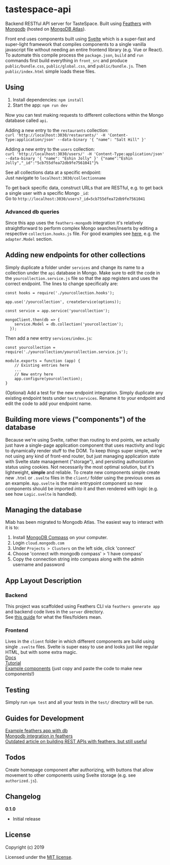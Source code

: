 # tastespace-api

Backend RESTful API server for TasteSpace. Built using [Feathers](https://docs.feathersjs.com/) with [Mongodb](https://www.mongodb.com/) (hosted on [MongoDB Atlas](https://cloud.mongodb.com)).

Front end uses components built using [Svelte](https://v3.svelte.technology/docs) which is a super-fast and super-light framework that compiles components to a single vanilla javascript file without needing an entire frontend library (e.g. Vue or React). To automate this compile process the `package.json`, `build` and `run` commands first build everything in `front_src` and produce `public/bundle.css`, `public/global.css`, and `public/bundle.js`. Then `public/index.html` simple loads these files. 

## Using  

1. Install dependencies: `npm install`
2. Start the app: `npm run dev`

Now you can test making requests to different collections within the Mongo database called `api`.  

Adding a new entry to the `restaurants` collection:  
`curl 'http://localhost:3030/restaurants/' -H 'Content-Type:application/json' --data-binary '{ "name": "Salt Hill" }'`  

Adding a new entry to the `users` collection:  
`curl 'http://localhost:3030/users/' -H 'Content-Type:application/json' --data-binary '{ "name": "Eshin Jolly" }'
{"name":"Eshin Jolly","_id":"5cb755dfea72db9fe7561041"}%`

See all collections data at a specific endpoint:  
Just navigate to `localhost:3030/collectionname`

To get back specific data, construct URLs that are RESTful, e.g. to get back a single user with a specific Mongo `_id`:  
Go to `http://localhost:3030/users?_id=5cb755dfea72db9fe7561041`

### Advanced db queries  

Since this app uses the `feathers-mongodb` integration it's relatively straightforward to perform complex Mongo searches/inserts by editing a respective `collection.hooks.js` file. For good examples see [here](https://docs.feathersjs.com/api/databases/common.html), e.g. the `adapter.Model` section.  

## Adding new endpoints for other collections  

Simply duplicate a folder under `services` and change its name to a collection under the `api` database in Mongo. Make sure to edit the code in the `yourcollection.service.js` file so that the app registers and uses the correct endpoint. The lines to change specifically are:  
```
const hooks = require('./yourcollection.hooks');

app.use('/yourcollection', createService(options));

const service = app.service('yourcollection');

mongoClient.then(db => {
    service.Model = db.collection('yourcollection');
  });
```

Then add a new entry `services/index.js`:  
```
const yourcollection = require('./yourcollection/yourcollection.service.js');

module.exports = function (app) {
    // Existing entries here
    ...
    // New entry here
    app.configure(yourcollection);
}
```

(Optional) Add a test for the new endpoint integration. Simply duplicate any existing endpoint tests under `test/services`. Rename it to your endpoint and edit the code to add your endpoint name.  

## Building more views ("components") of the database  

Because we're using Svelte, rather than routing to end points, we actually just have a single-page application component that uses reactivity and logic to dynamically render stuff to the DOM. To keep things super simple, we're not using any kind of front-end router, but just managing application state with Svelte state management ("storage"), and persisting authorization status using cookies. Not necessarily the most optimal solution, but it's lightweight, **simple** and reliable. To create new components simple create new `.html` or `.svelte` files in the `client/` folder using the previous ones as an example. `App.svelte` is the main entrypoint component so new components should be imported _into_ it and then rendered with logic (e.g. see how `Logic.svelte` is handled).


## Managing the database  

Mlab has been migrated to Mongodb Atlas. The easiest way to interact with it is to:  

1. Install [MongoDB Compass](https://www.mongodb.com/products/compass) on your computer. 
2. Login `cloud.mongodb.com`
3. Under `Projects > Clusters` on the left side, click 'connect'
4. Choose 'connect with mongodb compass' > 'I have compass'
5. Copy the connection string into compass along with the admin username and password

## App Layout Description

### Backend  

This project was scaffolded using Feathers CLI via `feathers generate app` and backend code lives in the `server` directory.  
See [this guide](https://docs.feathersjs.com/guides/chat/creating.html) for what the files/folders mean.

### Frontend

Lives in the `client` folder in which different components are build using single `.svelte` files. Svelte is super easy to use and looks just like regular HTML, but with some extra magic.  
[Docs](https://v3.svelte.technology/docs)  
[Tutorial](https://v3.svelte.technology/tutorial/basics)  
[Example components](https://v3.svelte.technology/examples) (just copy and paste the code to make new components!)  

## Testing

Simply run `npm test` and all your tests in the `test/` directory will be run.

## Guides for Development

[Example feathers app with db](https://gorrion.io/blog/use-feathersjs-to-build-rest-and-socket-io-api)  
[Mongodb integration in feathers](https://github.com/feathersjs-ecosystem/feathers-mongodb)  
[Outdated article on building REST APIs with feathers, but still useful](https://blog.feathersjs.com/building-a-rest-and-real-time-api-with-express-feathers-and-mongodb-12071e5417e1)

## Todos

Create homepage component after authorizing, with buttons that allow movement to other components using Svelte storage (e.g. see `authorized.js`). 

## Changelog

__0.1.0__

- Initial release

## License

Copyright (c) 2019

Licensed under the [MIT license](LICENSE).
